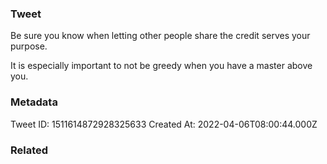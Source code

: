 ### Tweet
Be sure you know when letting other people share the credit serves your purpose.

It is especially important to not be greedy when you have a master above you.

### Metadata
Tweet ID: 1511614872928325633
Created At: 2022-04-06T08:00:44.000Z

### Related

